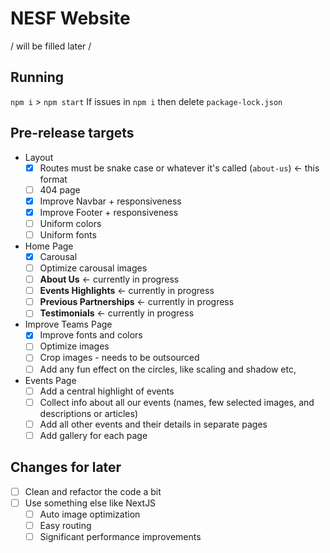 # NESF Website

/ will be filled later /

## Running
`npm i` > `npm start`
If issues in `npm i` then delete `package-lock.json`

## Pre-release targets

- Layout
  - [x] Routes must be snake case or whatever it's called (`about-us`) <- this format
  - [ ] 404 page 
  - [x] Improve Navbar + responsiveness
  - [x] Improve Footer + responsiveness
  - [ ] Uniform colors
  - [ ] Uniform fonts
- Home Page
  - [x] Carousal
  - [ ] Optimize carousal images
  - [ ] **About Us** <- currently in progress
  - [ ] **Events Highlights** <- currently in progress
  - [ ] **Previous Partnerships** <- currently in progress
  - [ ] **Testimonials** <- currently in progress
- Improve Teams Page
  - [x] Improve fonts and colors
  - [ ] Optimize images
  - [ ] Crop images - needs to be outsourced
  - [ ] Add any fun effect on the circles, like scaling and shadow etc,
- Events Page
  - [ ] Add a central highlight of events
  - [ ] Collect info about all our events (names, few selected images, and descriptions or articles)
  - [ ] Add all other events and their details in separate pages
  - [ ] Add gallery for each page

## Changes for later

- [ ] Clean and refactor the code a bit
- [ ] Use something else like NextJS
  - [ ] Auto image optimization
  - [ ] Easy routing
  - [ ] Significant performance improvements

